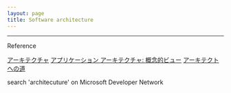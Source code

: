 ```yaml
---
layout: page
title: Software architecture
---
```


---
Reference

[アーキテクチャ](https://msdn.microsoft.com/ja-jp/library/dd159823.aspx)
[アプリケーション アーキテクチャ: 概念的ビュー](https://msdn.microsoft.com/ja-jp/library/cc879120.aspx)
[アーキテクトへの道](https://msdn.microsoft.com/ja-jp/library/cc879123.aspx)

search 'architecuture' on Microsoft Developer Network

